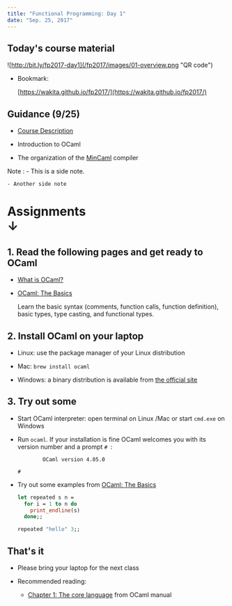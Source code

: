 ```yaml
---
title: "Functional Programming: Day 1"
date: "Sep. 25, 2017"
---
```


## Today's course material

![http://bit.ly/fp2017-day1](/fp2017/images/01-overview.png "QR code")

- Bookmark:

    [https://wakita.github.io/fp2017/](https://wakita.github.io/fp2017/)

## Guidance (9/25)

- [Course Description](http://www.ocw.titech.ac.jp/index.php?module=General&action=T0300&GakubuCD=4&GakkaCD=342323&KeiCD=23&course=23&KougiCD=201704054&Nendo=2017&lang=EN&vid=03)

- Introduction to OCaml

- The organization of the [MinCaml](http://esumii.github.io/min-caml/index-e.html) compiler

Note
: - This is a side note.

    - Another side note

# Assignments<br/>↓

## 1. Read the following pages and get ready to OCaml

- [What is OCaml?](http://ocaml.org/learn/description.html)

- [OCaml: The Basics](http://ocaml.org/learn/tutorials/basics.html)

    Learn the basic syntax (comments, function calls, function definition), basic types, type casting, and functional types.

## 2. Install OCaml on your laptop

- Linux: use the package manager of your Linux distribution

- Mac: `brew install ocaml`

- Windows: a binary distribution is available from [the official site](http://protz.github.io/ocaml-installer/)

## 3. Try out some

- Start OCaml interpreter: open terminal on Linux /Mac or start `cmd.exe` on Windows

- Run `ocaml`.  If your installation is fine OCaml welcomes you with its version number and a prompt `# `:

    ```
            OCaml version 4.05.0

    # 
    ```

- Try out some examples from [OCaml: The Basics](http://ocaml.org/learn/tutorials/basics.html)

    ```ocaml
    let repeated s n =
      for i = 1 to n do
        print_endline(s)
      done;;

    repeated "hello" 3;;
    ```

## That's it

- Please bring your laptop for the next class

- Recommended reading:

    - [Chapter 1: The core language](https://caml.inria.fr/pub/docs/manual-ocaml/coreexamples.html) from OCaml manual

